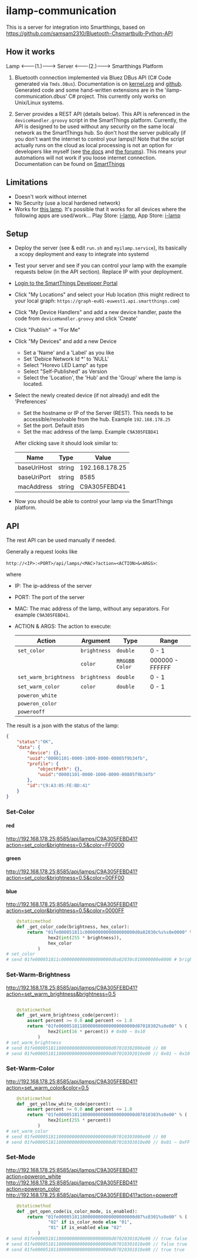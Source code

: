 # ilamp-communication

This is a server for integration into Smartthings, based on https://github.com/samsam2310/Bluetooth-Chsmartbulb-Python-API

## How it works

Lamp <---(1.)---> Server <---(2.)---> Smartthings Platform

1. Bluetooth connection implemented via Bluez DBus API (C# Code generated via `Tmds.DBus`). Documentation is on [kernel.org](https://git.kernel.org/pub/scm/bluetooth/bluez.git/tree/doc) and [github](https://github.com/RadiusNetworks/bluez/blob/master/doc/device-api.txt). Generated code and some hand-written extensions are in the 'ilamp-communication.dbus' C# project. This currently only works on Unix/Linux systems.

2. Server provides a REST API (details below). This API is referenced in the `deviceHandler.groovy` script in the SmartThings platform. Currently, the API is designed to be used without any security on the same local network as the SmartThings hub. So don't host the server publically (if you don't want the internet to control your lamps)! Note that the script actually runs on the cloud as local processing is not an option for developers like myself (see [the docs](https://community.smartthings.com/t/write-smartapp-to-run-locally/96808/2) and [the forums](https://support.smartthings.com/hc/en-us/articles/209979766-Local-processing)). This means your automations will not work if you loose internet connection. Documentation can be found on [SmartThings](https://docs.smartthings.com/en/latest/ref-docs/device-handler-ref.html)

## Limitations

- Doesn't work without internet
- No Security (use a local hardened network)
- Works for [this lamp](https://www.amazon.de/gp/product/B0774QKF8K/ref=ppx_yo_dt_b_asin_title_o02_s01?ie=UTF8&psc=1).
  It's possible that it works for all devices where the following apps are used/work... Play Store: [i-lamp](https://play.google.com/store/apps/details?id=com.chipsguide.app.colorbluetoothlamp.v3.changda.gp&hl=de), App Store: [i-lamp](https://itunes.apple.com/us/app/i-lamp/id1140789133?mt=8)

## Setup

- Deploy the server (see & edit `run.sh` and `myilamp.service`), its basically a xcopy deployment and easy to integrate into systemd
- Test your server and see if you can control your lamp with the example requests below (in the API section). Replace IP with your deployment.
- [Login to the SmartThings Developer Portal](https://graph.api.smartthings.com/)
- Click "My Locations" and select your Hub location (this might redirect to your local graph: `https://graph-eu01-euwest1.api.smartthings.com`)
- Click "My Device Handlers" and add a new device handler, paste the code from `deviceHandler.groovy` and click 'Create'
- Click "Publish" -> "For Me"
- Click "My Devices" and add a new Device
  - Set a 'Name' and a 'Label' as you like
  - Set 'Debice Network Id *' to 'NULL'
  - Select "Horevo LED Lamp" as type
  - Select "Self-Published" as Version
  - Select the 'Location', the 'Hub' and the 'Group' where the lamp is located.
- Select the newly created device (if not already) and edit the 'Preferences'
  - Set the hostname or IP of the Server (REST). This needs to be accessible/resolvable from the hub. Example `192.168.178.25`
  - Set the port. Default `8585`
  - Set the mac address of the lamp. Example `C9A305FEBD41`

  After clicking save it should look similar to:

  | Name | Type | Value |
  | ---- | ---- | ----- |
  | baseUriHost | string | 192.168.178.25 |
  | baseUriPort | string | 8585 |
  | macAddress | string | C9A305FEBD41 |

- Now you should be able to control your lamp via the SmartThings platform.

## API

The rest API can be used manually if needed.

Generally a request looks like

`http://<IP>:<PORT>/api/lamps/<MAC>?action=<ACTION>&<ARGS>`:

where

- IP: The ip-address of the server
- PORT: The port of the server
- MAC: The mac address of the lamp, without any separators. For example `C9A305FEBD41`.
- ACTION & ARGS: The action to execute:

  | Action | Argument | Type | Range |
  |--------|-----------|------|-------|
  | `set_color` | `brightness` | `double` | 0 - 1 |
  |   | `color` | `RRGGBB Color` | 000000 - FFFFFF |
  | `set_warm_brightness` | `brightness` | `double` | 0 - 1 |
  | `set_warm_color` | `color` | `double` | 0 - 1 |
  | `poweron_white` |  |  | |
  | `poweron_color` |  |  | |
  | `powerooff` |  |  | |

The result is a json with the status of the lamp:

```json
{
    "status":"OK",
    "data": {
        "device": {},
        "uuid":"00001101-0000-1000-8000-00805f9b34fb",
        "profile": {
            "objectPath": {},
            "uuid":"00001101-0000-1000-8000-00805f9b34fb"
        },
        "id":"C9:A3:05:FE:BD:41"
    }
}
```

### Set-Color

#### red
http://192.168.178.25:8585/api/lamps/C9A305FEBD41?action=set_color&brightness=0.5&color=FF0000
#### green
http://192.168.178.25:8585/api/lamps/C9A305FEBD41?action=set_color&brightness=0.5&color=00FF00
#### blue
http://192.168.178.25:8585/api/lamps/C9A305FEBD41?action=set_color&brightness=0.5&color=0000FF

```python
    @staticmethod
    def _get_color_code(brightness, hex_color):
        return "01fe000051811c0000000000000000000d0a02030c%s%s0e0000" % (
                hex2(int(255 * brightness)),
                hex_color
            )
# set_color
# send 01fe000051811c0000000000000000000d0a02030c010000000e0000 # brightness 01RRGGBB
```

### Set-Warm-Brightness

http://192.168.178.25:8585/api/lamps/C9A305FEBD41?action=set_warm_brightness&brightness=0.5

```python

    @staticmethod
    def _get_warm_brightness_code(percent):
        assert percent >= 0.0 and percent <= 1.0
        return "01fe00005181180000000000000000000d07010302%s0e00" % (
                hex2(int(16 * percent)) # 0x00 ~ 0x10
            )
# set_warm_brightness
# send 01fe00005181180000000000000000000d07010302000e00 // 00
# send 01fe00005181180000000000000000000d07010302010e00 // 0x01 ~ 0x10 ... hex2(int(16 * percent))
```

### Set-Warm-Color

http://192.168.178.25:8585/api/lamps/C9A305FEBD41?action=set_warm_color&color=0.5

```python
    @staticmethod
    def _get_yellow_white_code(percent):
        assert percent >= 0.0 and percent <= 1.0
        return "01fe00005181180000000000000000000d07010303%s0e00" % (
                hex2(int(255 * percent))
            )
# set_warm_color
# send 01fe00005181180000000000000000000d07010303000e00 // 00
# send 01fe00005181180000000000000000000d07010303010e00 // 0x01 ~ 0xFF ... hex2(int(255 * percent))
```

### Set-Mode

http://192.168.178.25:8585/api/lamps/C9A305FEBD41?action=poweron_white
http://192.168.178.25:8585/api/lamps/C9A305FEBD41?action=poweron_color
http://192.168.178.25:8585/api/lamps/C9A305FEBD41?action=poweroff

```python
    @staticmethod
    def _get_open_code(is_color_mode, is_enabled):
        return "01fe00005181180000000000000000000d07%s0301%s0e00" % (
                "02" if is_color_mode else "01",
                "01" if is_enabled else "02"
            )
# send 01fe00005181180000000000000000000d07020301020e00 // true false
# send 01fe00005181180000000000000000000d07010301010e00 // false true
# send 01fe00005181180000000000000000000d07020301010e00 // true true
```